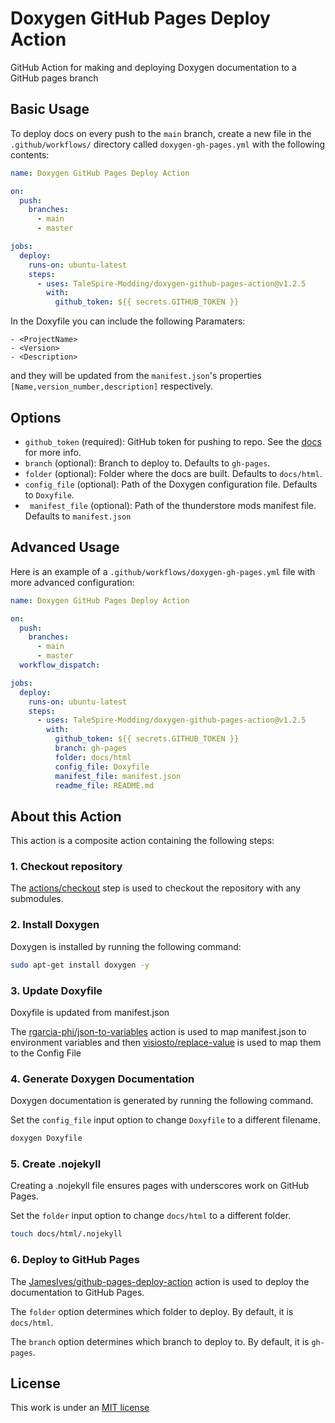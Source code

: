 # Doxygen GitHub Pages Deploy Action

GitHub Action for making and deploying Doxygen documentation to a GitHub pages branch

## Basic Usage

To deploy docs on every push to the `main` branch, create a new file in the `.github/workflows/` directory called `doxygen-gh-pages.yml` with the following contents:

```yml
name: Doxygen GitHub Pages Deploy Action

on:
  push:
    branches:
      - main
      - master

jobs:
  deploy:
    runs-on: ubuntu-latest
    steps:
      - uses: TaleSpire-Modding/doxygen-github-pages-action@v1.2.5
        with:
          github_token: ${{ secrets.GITHUB_TOKEN }}
```

In the Doxyfile you can include the following Paramaters:
```
- <ProjectName>
- <Version>
- <Description>
```
and they will be updated from the `manifest.json`'s properties `[Name,version_number,description]` respectively.

## Options

- `github_token` (required): GitHub token for pushing to repo. See the [docs](https://git.io/passing-token) for more info.
- `branch` (optional): Branch to deploy to. Defaults to `gh-pages`.
- `folder` (optional): Folder where the docs are built. Defaults to `docs/html`.
- `config_file` (optional): Path of the Doxygen configuration file. Defaults to `Doxyfile`.
- ` manifest_file` (optional): Path of the thunderstore mods manifest file. Defaults to `manifest.json`

## Advanced Usage

Here is an example of a `.github/workflows/doxygen-gh-pages.yml` file with more advanced configuration:

```yml
name: Doxygen GitHub Pages Deploy Action

on:
  push:
    branches:
      - main
      - master
  workflow_dispatch:

jobs:
  deploy:
    runs-on: ubuntu-latest
    steps:
      - uses: TaleSpire-Modding/doxygen-github-pages-action@v1.2.5
        with:
          github_token: ${{ secrets.GITHUB_TOKEN }}
          branch: gh-pages
          folder: docs/html
          config_file: Doxyfile
          manifest_file: manifest.json
          readme_file: README.md
```

## About this Action

This action is a composite action containing the following steps:

### 1. Checkout repository

The [actions/checkout](https://github.com/actions/checkout) step is used to checkout the repository with any submodules.

### 2. Install Doxygen

Doxygen is installed by running the following command:

```bash
sudo apt-get install doxygen -y
```

### 3. Update Doxyfile

Doxyfile is updated from manifest.json

The [rgarcia-phi/json-to-variables](https://github.com/rgarcia-phi/json-to-variables) action is used to map manifest.json to environment variables and then [visiosto/replace-value](https://github.com/visiosto/replace-value) is used to map them to the Config File

### 4. Generate Doxygen Documentation

Doxygen documentation is generated by running the following command.

Set the `config_file` input option to change `Doxyfile` to a different filename.

```bash
doxygen Doxyfile
```

### 5. Create .nojekyll

Creating a .nojekyll file ensures pages with underscores work on GitHub Pages.

Set the `folder` input option to change `docs/html` to a different folder.

```bash
touch docs/html/.nojekyll
```

### 6. Deploy to GitHub Pages

The [JamesIves/github-pages-deploy-action](https://github.com/JamesIves/github-pages-deploy-action) action is used to deploy the documentation to GitHub Pages.

The `folder` option determines which folder to deploy. By default, it is `docs/html`.

The `branch` option determines which branch to deploy to. By default, it is `gh-pages`.

## License

This work is under an [MIT license](LICENSE)
